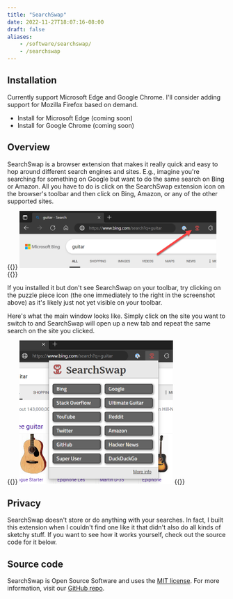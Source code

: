```yaml
---
title: "SearchSwap"
date: 2022-11-27T18:07:16-08:00
draft: false
aliases:
    - /software/searchswap/
    - /searchswap
---
```

## Installation
Currently support Microsoft Edge and Google Chrome. I'll consider adding support for Mozilla Firefox based on demand. 
* Install for Microsoft Edge (coming soon)
* Install for Google Chrome (coming soon)

## Overview
SearchSwap is a browser extension that makes it really quick and easy to hop around different search engines and sites. E.g., imagine you're searching for something on Google but want to do the same search on Bing or Amazon. All you have to do is click on the SearchSwap extension icon on the browser's toolbar and then click on Bing, Amazon, or any of the other supported sites. 

{{<rawhtml>}}
<img src="toolbar.png" width="90%" alt="SearchSwap extension icon on the browser's toolbar">
{{</rawhtml>}}

If you installed it but don't see SearchSwap on your toolbar, try clicking on the puzzle piece icon (the one immediately to the right in the screenshot above) as it's likely just not yet visible on your toolbar. 

Here's what the main window looks like. Simply click on the site you want to switch to and SearchSwap will open up a new tab and repeat the same search on the site you clicked. 

{{<rawhtml>}}
<img src="searchswap-open.png" width="70%" alt="SearchSwap icon on the browser's toolbar">
{{</rawhtml>}}

## Privacy
SearchSwap doesn't store or do anything with your searches. In fact, I built this extension when I couldn't find one like it that didn't also do all kinds of sketchy stuff. If you want to see how it works yourself, check out the source code for it below. 

## Source code
SearchSwap is Open Source Software and uses the [MIT license](https://github.com/gusper/SearchSwap/blob/main/LICENSE). For more information, visit our [GitHub repo](https://github.com/gusper/SearchSwap). 
